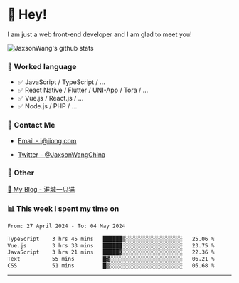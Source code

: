 # 👋 Hey!

I am just a web front-end developer and I am glad to meet you!

![JaxsonWang's github stats](https://github-readme-stats.vercel.app/api?username=JaxsonWang&&show_icons=true&&title_color=1abc9c&&icon_color=1abc9c)


### 📝 Worked language

- ✅ JavaScript / TypeScript / ...
- ✅ React Native / Flutter / UNI-App / Tora / ...
- ✅ Vue.js / React.js / ...
- ✅ Node.js / PHP / ...

### 📮 Contact Me

- [Email - i@iiong.com](mailto:i@iiong.com)

- [Twitter - @JaxsonWangChina](https://twitter.com/JaxsonWangChina)

### 🤪 Other

[📌 My Blog - 淮城一只猫](https://iiong.com)

### 📊 This week I spent my time on

<!--START_SECTION:waka-->

```txt
From: 27 April 2024 - To: 04 May 2024

TypeScript    3 hrs 45 mins   ██████▒░░░░░░░░░░░░░░░░░░   25.06 %
Vue.js        3 hrs 33 mins   ██████░░░░░░░░░░░░░░░░░░░   23.75 %
JavaScript    3 hrs 21 mins   █████▓░░░░░░░░░░░░░░░░░░░   22.36 %
Text          55 mins         █▓░░░░░░░░░░░░░░░░░░░░░░░   06.21 %
CSS           51 mins         █▒░░░░░░░░░░░░░░░░░░░░░░░   05.68 %
```

<!--END_SECTION:waka-->

---

